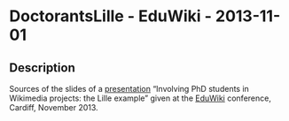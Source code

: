 DoctorantsLille - EduWiki - 2013-11-01
======================================

Description
-----------

Sources of the slides of a [presentation] “Involving PhD students in Wikimedia projects: the Lille example”
given at the [EduWiki] conference, Cardiff, November 2013.

[EduWiki]: https://wiki.wikimedia.org.uk/wiki/EduWiki_Conference_2013
[presentation]: https://commons.wikimedia.org/wiki/File:PhD_students_and_Wikimedia_projects_in_Lille_-_EduWiki_2013.pdf
